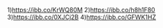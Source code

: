 1)https://ibb.co/KrWQ80M 2)https://ibb.co/h8h1F80 3)https://ibb.co/0XJCj2B 4)https://ibb.co/GFWK1HZ
